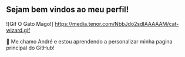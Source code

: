## Sejam bem vindos ao meu perfil!

![Gif O Gato Mago!] https://media.tenor.com/NbbJdo2sdIAAAAAM/cat-wizard.gif

:wolf: Me chamo André e estou aprendendo a personalizar minha pagina principal do GitHub!



<!--
**anata90/anata90** is a ✨ _special_ ✨ repository because its `README.md` (this file) appears on your GitHub profile.

Here are some ideas to get you started:

- 🔭 I’m currently working on ...
- 🌱 I’m currently learning ...
- 👯 I’m looking to collaborate on ...
- 🤔 I’m looking for help with ...
- 💬 Ask me about ...
- 📫 How to reach me: ...
- 😄 Pronouns: ...
- ⚡ Fun fact: ...
-->
